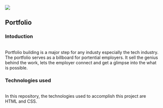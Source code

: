 <img src='https://t4.ftcdn.net/jpg/03/08/69/75/240_F_308697506_9dsBYHXm9FwuW0qcEqimAEXUvzTwfzwe.jpg' />

## Portfolio
### Intoduction
<br>Portfolio building is a major step for any industy especially the tech industry. The portfolio serves as a billboard for portential employers. It sell the genius behind the work, lets the employer connect and get a glimpse into the what is possible. <br>

### Technologies used
<br> In this repository, the technologies used to accomplish this project are HTML and CSS.<br>

